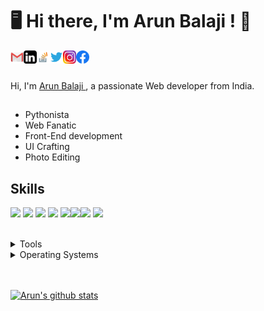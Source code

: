 # 🖥 Hi there, I'm Arun Balaji ! 👋

<a href="mailto:arunbalaji25062k@gmail.com">
  <img align="left" alt="Arun Balaji | gmail" width="21px" src="https://github.com/ArunBalajiR/ArunBalajiR/blob/master/assets/gmail.png" />
  
</a>
<a href="https://www.linkedin.com/in/arun-balaji-r-57400a181/">
  <img align="left" alt="Arun Balaji | Linkedin" width="21px" src="https://github.com/ArunBalajiR/ArunBalajiR/blob/master/assets/linkedin.png" />
</a>

<a href="https://stackoverflow.com/users/13299329/arun-balaji">
  <img align="left" alt="Arun Balaji | stackoverflow" width="21px" src="https://github.com/ArunBalajiR/ArunBalajiR/blob/master/assets/stackoverflow.png" />
  
</a>

<a href="https://twitter.com/arunadhigaaram">
  <img align="left" alt="Arun Balaji | Twitter" width="21px" src="https://github.com/ArunBalajiR/ArunBalajiR/blob/master/assets/twitter.svg" />
</a>

<a href="https://www.instagram.com/arunadhigaaram/">
  <img align="left" alt="Arun Balaji | Instagram" width="21px" src="https://github.com/ArunBalajiR/ArunBalajiR/blob/master/assets/instagram.png" />

</a>


<a href="https://www.facebook.com/arun.balaji.3705/">
  <img align="left" alt="Arun Balaji | facebook" width="21px" src="https://github.com/ArunBalajiR/ArunBalajiR/blob/master/assets/facebook.webp" />
  
</a>



<br />
<br />

Hi, I'm  [Arun Balaji ](https://www.linkedin.com/in/arun-balaji-r-57400a181/) , a passionate Web developer from India.

## 

- Pythonista
- Web Fanatic
- Front-End development
- UI Crafting
- Photo Editing


## Skills
<img src="https://img.shields.io/badge/Python -ff7b19" /> <img src="https://img.shields.io/badge/JavaScript -ffc742" /> <img src="https://img.shields.io/badge/HTML5-ff7851" /> <img src="https://img.shields.io/badge/CSS3-44b2fb" /> <img src="https://img.shields.io/badge/Bootstrap -563d7c" /><img src="https://img.shields.io/badge/Django -41b883" /><img src="https://img.shields.io/badge/Wordpress -FF0000" />  <img src="https://img.shields.io/badge/Photoshop -30a8fe" />

</br>
<details>
	<summary>Tools</summary>
	<ul>
        <li>PyCharm</li>
    	<li>Visual Studio Code</li>
        <li>Adobe Photoshop</li>
	<li>Adobe XD</li>
	<li>Adobe After Effects</li>
    </ul>

</details>

<details>
	<summary>Operating Systems</summary>
	<ul>
		<li>Windows</li>
        <li>Linux</li>
	</ul>
</details>
</br>
</br>

[![Arun's github stats](https://github-readme-stats.vercel.app/api?username=ArunBalajiR&show_icons=true&title_color=fff&icon_color=79ff97&text_color=9f9f9f&bg_color=151515)](https://github.com/anuraghazra/github-readme-stats)








